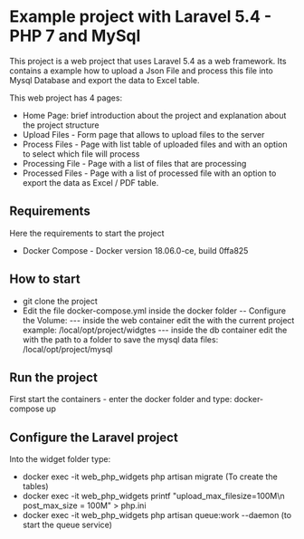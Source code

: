 # Example project with Laravel 5.4 - PHP 7 and MySql

This project is a web project that uses Laravel 5.4 as a web framework. Its contains a example how to upload a Json File and process this file into Mysql Database and export the data to Excel table. 

This web project has 4 pages:
- Home Page: brief introduction about the project and explanation about the project structure
- Upload Files - Form page that allows to upload files to the server
- Process Files - Page with list table of uploaded files and with an option to select which file will process
- Processing File - Page with a list of files that are processing
- Processed Files - Page with a list of processed file with an option to export the data as Excel / PDF table.

## Requirements

Here the requirements to start the project

- Docker Compose - Docker version 18.06.0-ce, build 0ffa825

## How to start

- git clone the project 
- Edit the file docker-compose.yml inside the docker folder
 -- Configure the Volume: 
 --- inside the web container edit the <project-folder> with the current project example: /local/opt/project/widgtes
 --- inside the db container edit the <mysql-folder> with the path to a folder to save the mysql data files: /local/opt/project/mysql

## Run the project

First start the containers - enter the docker folder and type: docker-compose up

## Configure the Laravel project

Into the widget folder type: 
- docker exec -it web_php_widgets php artisan migrate (To create the tables)
- docker exec -it web_php_widgets printf "upload_max_filesize=100M\n post_max_size = 100M" > php.ini
- docker exec -it web_php_widgets php artisan queue:work --daemon (to start the queue service)


